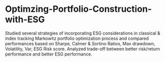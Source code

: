 # Optimzing-Portfolio-Construction-with-ESG
Studied several strategies of incorporating ESG considerations in classical &amp; index tracking Markowitz portfolio optimization process and compared performances based on Sharpe, Calmer &amp; Sortino Ratios, Max drawdown, Volatility, Var, ESG Risk score.  Analyzed trade-off between better risk/return performance and better ESG performance.
